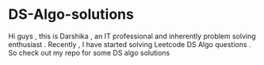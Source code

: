 # DS-Algo-solutions
Hi guys , this is Darshika , an IT professional and inherently problem solving enthusiast . Recently , I have started solving Leetcode DS Algo questions . So check out my repo for some DS algo solutions
